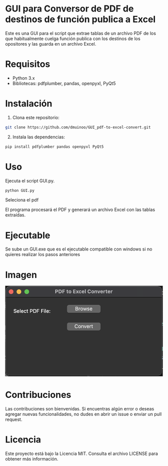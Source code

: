 # GUI para Conversor de PDF de destinos de función publica a Excel

Este es una GUI para el script que extrae tablas de un archivo PDF de los que habitualmente cuelga función publica con los destinos de los opositores y las guarda en un archivo Excel.

# Requisitos
- Python 3.x
- Bibliotecas: pdfplumber, pandas, openpyxl, PyQt5

# Instalación
1. Clona este repositorio:
```bash 
git clone https://github.com/dmuinoo/GUI_pdf-to-excel-convert.git
```
2. Instala las dependencias:
```bash
pip install pdfplumber pandas openpyxl PyQt5
```
# Uso
Ejecuta el script GUI.py.

```python
python GUI.py
```

Seleciona el pdf

El programa procesará el PDF y generará un archivo Excel con las tablas extraídas.

# Ejecutable
Se sube un GUI.exe que es el ejecutable compatible con windows si no quieres realizar los pasos anteriores

# Imagen

![Imagen de la GUI del programa](https://github.com/dmuinoo/GUI_pdf-to-excel-convert/blob/d6a7cef56aafa1bd210c9038de6631a587c63dca/GUI_photo.png)


# Contribuciones
Las contribuciones son bienvenidas. Si encuentras algún error o deseas agregar nuevas funcionalidades, no dudes en abrir un issue o enviar un pull request.

# Licencia
Este proyecto está bajo la Licencia MIT. Consulta el archivo LICENSE para obtener más información.
